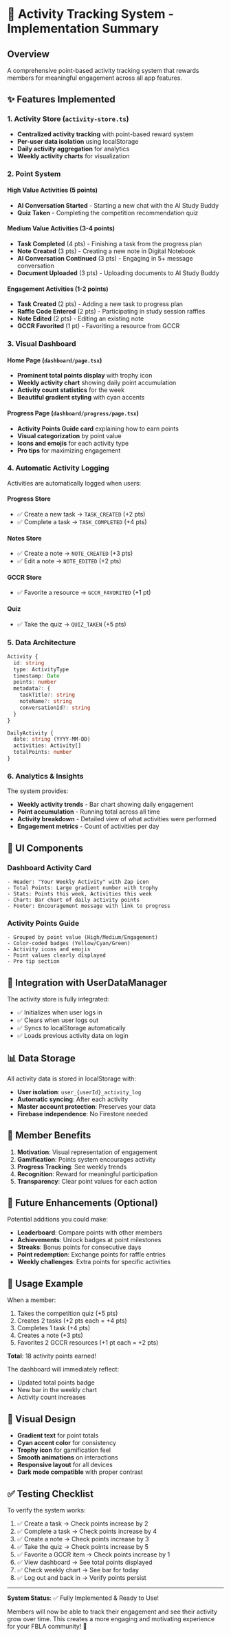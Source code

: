 # 🎯 Activity Tracking System - Implementation Summary

## Overview
A comprehensive point-based activity tracking system that rewards members for meaningful engagement across all app features.

## ✨ Features Implemented

### 1. Activity Store (`activity-store.ts`)
- **Centralized activity tracking** with point-based reward system
- **Per-user data isolation** using localStorage
- **Daily activity aggregation** for analytics
- **Weekly activity charts** for visualization

### 2. Point System

#### High Value Activities (5 points)
- **AI Conversation Started** - Starting a new chat with the AI Study Buddy
- **Quiz Taken** - Completing the competition recommendation quiz

#### Medium Value Activities (3-4 points)
- **Task Completed** (4 pts) - Finishing a task from the progress plan
- **Note Created** (3 pts) - Creating a new note in Digital Notebook
- **AI Conversation Continued** (3 pts) - Engaging in 5+ message conversation
- **Document Uploaded** (3 pts) - Uploading documents to AI Study Buddy

#### Engagement Activities (1-2 points)
- **Task Created** (2 pts) - Adding a new task to progress plan
- **Raffle Code Entered** (2 pts) - Participating in study session raffles
- **Note Edited** (2 pts) - Editing an existing note
- **GCCR Favorited** (1 pt) - Favoriting a resource from GCCR

### 3. Visual Dashboard

#### Home Page (`dashboard/page.tsx`)
- **Prominent total points display** with trophy icon
- **Weekly activity chart** showing daily point accumulation
- **Activity count statistics** for the week
- **Beautiful gradient styling** with cyan accents

#### Progress Page (`dashboard/progress/page.tsx`)
- **Activity Points Guide card** explaining how to earn points
- **Visual categorization** by point value
- **Icons and emojis** for each activity type
- **Pro tips** for maximizing engagement

### 4. Automatic Activity Logging

Activities are automatically logged when users:

#### Progress Store
- ✅ Create a new task → `TASK_CREATED` (+2 pts)
- ✅ Complete a task → `TASK_COMPLETED` (+4 pts)

#### Notes Store
- ✅ Create a note → `NOTE_CREATED` (+3 pts)
- ✅ Edit a note → `NOTE_EDITED` (+2 pts)

#### GCCR Store
- ✅ Favorite a resource → `GCCR_FAVORITED` (+1 pt)

#### Quiz
- ✅ Take the quiz → `QUIZ_TAKEN` (+5 pts)

### 5. Data Architecture

```typescript
Activity {
  id: string
  type: ActivityType
  timestamp: Date
  points: number
  metadata?: {
    taskTitle?: string
    noteName?: string
    conversationId?: string
  }
}

DailyActivity {
  date: string (YYYY-MM-DD)
  activities: Activity[]
  totalPoints: number
}
```

### 6. Analytics & Insights

The system provides:
- **Weekly activity trends** - Bar chart showing daily engagement
- **Point accumulation** - Running total across all time
- **Activity breakdown** - Detailed view of what activities were performed
- **Engagement metrics** - Count of activities per day

## 🎨 UI Components

### Dashboard Activity Card
```tsx
- Header: "Your Weekly Activity" with Zap icon
- Total Points: Large gradient number with trophy
- Stats: Points this week, Activities this week
- Chart: Bar chart of daily activity points
- Footer: Encouragement message with link to progress
```

### Activity Points Guide
```tsx
- Grouped by point value (High/Medium/Engagement)
- Color-coded badges (Yellow/Cyan/Green)
- Activity icons and emojis
- Point values clearly displayed
- Pro tip section
```

## 🔄 Integration with UserDataManager

The activity store is fully integrated:
- ✅ Initializes when user logs in
- ✅ Clears when user logs out
- ✅ Syncs to localStorage automatically
- ✅ Loads previous activity data on login

## 📊 Data Storage

All activity data is stored in localStorage with:
- **User isolation**: `user_{userId}_activity_log`
- **Automatic syncing**: After each activity
- **Master account protection**: Preserves your data
- **Firebase independence**: No Firestore needed

## 🎯 Member Benefits

1. **Motivation**: Visual representation of engagement
2. **Gamification**: Points system encourages activity
3. **Progress Tracking**: See weekly trends
4. **Recognition**: Reward for meaningful participation
5. **Transparency**: Clear point values for each action

## 🚀 Future Enhancements (Optional)

Potential additions you could make:
- **Leaderboard**: Compare points with other members
- **Achievements**: Unlock badges at point milestones
- **Streaks**: Bonus points for consecutive days
- **Point redemption**: Exchange points for raffle entries
- **Weekly challenges**: Extra points for specific activities

## 📝 Usage Example

When a member:
1. Takes the competition quiz (+5 pts)
2. Creates 2 tasks (+2 pts each = +4 pts)
3. Completes 1 task (+4 pts)
4. Creates a note (+3 pts)
5. Favorites 2 GCCR resources (+1 pt each = +2 pts)

**Total**: 18 activity points earned!

The dashboard will immediately reflect:
- Updated total points badge
- New bar in the weekly chart
- Activity count increases

## 🎨 Visual Design

- **Gradient text** for point totals
- **Cyan accent color** for consistency
- **Trophy icon** for gamification feel
- **Smooth animations** on interactions
- **Responsive layout** for all devices
- **Dark mode compatible** with proper contrast

## ✅ Testing Checklist

To verify the system works:
1. ✅ Create a task → Check points increase by 2
2. ✅ Complete a task → Check points increase by 4
3. ✅ Create a note → Check points increase by 3
4. ✅ Take the quiz → Check points increase by 5
5. ✅ Favorite a GCCR item → Check points increase by 1
6. ✅ View dashboard → See total points displayed
7. ✅ Check weekly chart → See bar for today
8. ✅ Log out and back in → Verify points persist

---

**System Status**: ✅ Fully Implemented & Ready to Use!

Members will now be able to track their engagement and see their activity grow over time. This creates a more engaging and motivating experience for your FBLA community! 🎉

